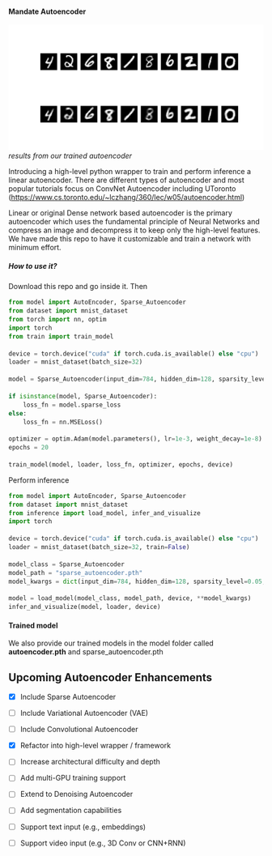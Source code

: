 #### Mandate Autoencoder
![autoencoder image](auto.png)
*results from our trained autoencoder*

Introducing a high-level python wrapper to train and perform inference a linear autoencoder. There are different types of autoencoder and most popular tutorials focus on ConvNet Autoencoder including UToronto (https://www.cs.toronto.edu/~lczhang/360/lec/w05/autoencoder.html)

Linear or original Dense network based autoencoder is the primary autoencoder which uses the fundamental principle of Neural Networks and compress an image and decompress it to keep only the high-level features. We have made this repo to have it customizable and train a network with minimum effort. 

##### How to use it?
Download this repo and go inside it. Then 

```Python 
from model import AutoEncoder, Sparse_Autoencoder
from dataset import mnist_dataset
from torch import nn, optim
import torch
from train import train_model

device = torch.device("cuda" if torch.cuda.is_available() else "cpu")
loader = mnist_dataset(batch_size=32)

model = Sparse_Autoencoder(input_dim=784, hidden_dim=128, sparsity_level=0.05, lambda_sparse=1e-3)

if isinstance(model, Sparse_Autoencoder):
    loss_fn = model.sparse_loss
else:
    loss_fn = nn.MSELoss()

optimizer = optim.Adam(model.parameters(), lr=1e-3, weight_decay=1e-8)
epochs = 20

train_model(model, loader, loss_fn, optimizer, epochs, device)

```

Perform inference 
```Python
from model import AutoEncoder, Sparse_Autoencoder
from dataset import mnist_dataset
from inference import load_model, infer_and_visualize
import torch

device = torch.device("cuda" if torch.cuda.is_available() else "cpu")
loader = mnist_dataset(batch_size=32, train=False)

model_class = Sparse_Autoencoder
model_path = "sparse_autoencoder.pth"
model_kwargs = dict(input_dim=784, hidden_dim=128, sparsity_level=0.05, lambda_sparse=1e-3)

model = load_model(model_class, model_path, device, **model_kwargs)
infer_and_visualize(model, loader, device)

````

#### Trained model
We also provide our trained models in the model folder called **autoencoder.pth** and sparse_autoencoder.pth

## Upcoming Autoencoder Enhancements

- [x] Include Sparse Autoencoder
- [ ] Include Variational Autoencoder (VAE)
- [ ] Include Convolutional Autoencoder
- [x] Refactor into high-level wrapper / framework
- [ ] Increase architectural difficulty and depth
- [ ] Add multi-GPU training support
- [ ] Extend to Denoising Autoencoder
- [ ] Add segmentation capabilities
- [ ] Support text input (e.g., embeddings)
- [ ] Support video input (e.g., 3D Conv or CNN+RNN)

